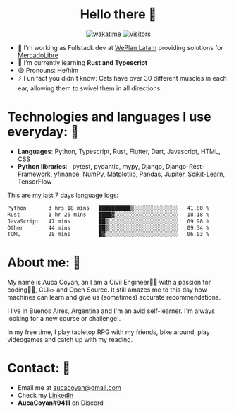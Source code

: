 <div align="center">
  
# Hello there 👋

[![wakatime](https://wakatime.com/badge/user/990b0f6a-438a-45ae-bda7-4c59b13f6f11.svg)](https://wakatime.com/@990b0f6a-438a-45ae-bda7-4c59b13f6f11)
![visitors](https://visitor-badge.glitch.me/badge?page_id=AucaCoyan&left_color=#9cbf7b&right_color=#92278f)

</div>



- 🚀 I'm working as Fullstack dev at [WePlan Latam](https://weplan-latam.com/en/home-english/) providing solutions for [MercadoLibre](https://www.mercadolibre.com.ar/)
- 🧠 I’m currently learning **Rust and Typescript**
- 😄 Pronouns: He/him
- ⚡ Fun fact you didn't know: Cats have over 30 different muscles in each ear, allowing them to swivel them in all directions.

# Technologies and languages I use everyday: 🧰
- **Languages**:        Python, Typescript, Rust, Flutter, Dart, Javascript, HTML, CSS
- **Python libraries**: &nbsp;  pytest, pydantic, mypy, Django, Django-Rest-Framework, yfinance, NumPy, Matplotlib, Pandas, Jupiter, Scikit-Learn, TensorFlow

This are my last 7 days language logs:
<!--START_SECTION:waka-->

```txt
Python       3 hrs 18 mins   ██████████▒░░░░░░░░░░░░░░   41.80 %
Rust         1 hr 26 mins    ████▓░░░░░░░░░░░░░░░░░░░░   18.18 %
JavaScript   47 mins         ██▒░░░░░░░░░░░░░░░░░░░░░░   09.98 %
Other        44 mins         ██▒░░░░░░░░░░░░░░░░░░░░░░   09.34 %
TOML         28 mins         █▓░░░░░░░░░░░░░░░░░░░░░░░   06.03 %
```

<!--END_SECTION:waka-->

# About me: 👨

My name is Auca Coyan, an I am a Civil Engineer👷‍♂️ with a passion for coding👨‍💻, CLI`<>` and Open Source. It still amazes me to this day how machines can learn and give us (sometimes) accurate recommendations.

I live in Buenos Aires, Argentina and I'm an avid self-learner. I'm always looking for a new course or challenge!.

In my free time, I play tabletop RPG with my friends, bike around, play videogames and catch up with my reading.

# Contact: 📨
- Email me at [aucacoyan@gmail.com](aucacoyan@gmail.com)
- Check my [LinkedIn](https://www.linkedin.com/in/auca-coyan-maillot/)
- **AucaCoyan#9411** on Discord

<!--
- 🔭 I’m currently working on ...
- 👯 I’m looking to collaborate on ...
- 🤔 I’m looking for help with ...
- 💬 Ask me about ...
- 📫 How to reach me: ...
- ⚡ Fun fact: ...

[![AucaCoyan's GitHub stats](https://github-readme-stats.vercel.app/api?username=AucaCoyan&show_icons=true&bg_color=1e1e2e&text_color=cdd6f4&icon_color=cba6f7&title_color=94e2d5)](https://github.com/IogaMaster)
[![GitHub Streak](https://streak-stats.demolab.com?user=AucaCoyan&theme=catppuccin-mocha&hide_border=false&date_format=M%20j%5B%2C%20Y%5D)](https://git.io/streak-stats)

-->
